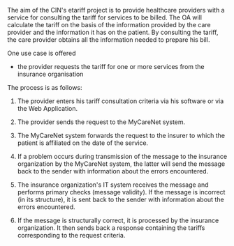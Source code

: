 The aim of the CIN's etariff project is to provide healthcare providers with a service for consulting the tariff for services to be billed. The OA will calculate the tariff on the basis of the information provided by the care provider and the information it has on the patient.
By consulting the tariff, the care provider obtains all the information needed to prepare his bill.

One use case is offered

- the provider requests the tariff for one or more services from the insurance organisation

 
The process is as follows:
1. The provider enters his tariff consultation criteria via his software or via the Web Application.

2. The provider sends the request to the MyCareNet system.

3. The MyCareNet system forwards the request to the insurer to which the patient is affiliated on the date of the service.

4. If a problem occurs during transmission of the message to the insurance organization by the MyCareNet system, the latter will send the message back to the sender with information about the errors encountered.

5. The insurance organization's IT system receives the message and performs primary checks (message validity). If the message is incorrect (in its structure), it is sent back to the sender with information about the errors encountered.

6. If the message is structurally correct, it is processed by the insurance organization. It then sends back a response containing the tariffs corresponding to the request criteria.